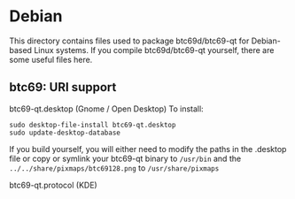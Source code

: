 
Debian
====================
This directory contains files used to package btc69d/btc69-qt
for Debian-based Linux systems. If you compile btc69d/btc69-qt yourself, there are some useful files here.

## btc69: URI support ##


btc69-qt.desktop  (Gnome / Open Desktop)
To install:

	sudo desktop-file-install btc69-qt.desktop
	sudo update-desktop-database

If you build yourself, you will either need to modify the paths in
the .desktop file or copy or symlink your btc69-qt binary to `/usr/bin`
and the `../../share/pixmaps/btc69128.png` to `/usr/share/pixmaps`

btc69-qt.protocol (KDE)

